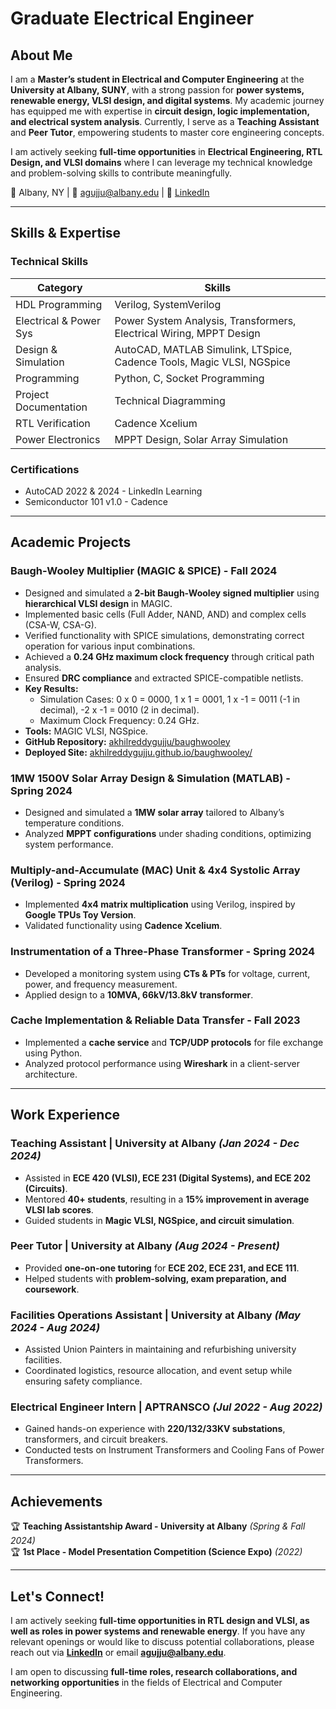 # Graduate Electrical Engineer

## About Me

I am a **Master’s student in Electrical and Computer Engineering** at the **University at Albany, SUNY**, with a strong passion for **power systems, renewable energy, VLSI design, and digital systems**. My academic journey has equipped me with expertise in **circuit design, logic implementation, and electrical system analysis**. Currently, I serve as a **Teaching Assistant** and **Peer Tutor**, empowering students to master core engineering concepts.

I am actively seeking **full-time opportunities** in **Electrical Engineering, RTL Design, and VLSI domains** where I can leverage my technical knowledge and problem-solving skills to contribute meaningfully.

📍 Albany, NY | 📧 [agujju@albany.edu](mailto:agujju@albany.edu) | 🔗 [LinkedIn](https://www.linkedin.com/in/akhil1607)

---

## Skills & Expertise

### **Technical Skills**

| Category              | Skills                                                               |
| ---------------------- | ------------------------------------------------------------------- |
| HDL Programming    | Verilog, SystemVerilog                                           |
| Electrical & Power Sys | Power System Analysis, Transformers, Electrical Wiring, MPPT Design |
| Design & Simulation   | AutoCAD, MATLAB Simulink, LTSpice, Cadence Tools, Magic VLSI, NGSpice |
| Programming       | Python, C, Socket Programming                             |
| Project Documentation | Technical Diagramming                                              |
| RTL Verification      | Cadence Xcelium                                                    |
| Power Electronics     | MPPT Design, Solar Array Simulation                                |

### **Certifications**

- AutoCAD 2022 & 2024 - LinkedIn Learning
- Semiconductor 101 v1.0 - Cadence

---

## Academic Projects

### **Baugh-Wooley Multiplier (MAGIC & SPICE) - Fall 2024**

- Designed and simulated a **2-bit Baugh-Wooley signed multiplier** using **hierarchical VLSI design** in MAGIC.
- Implemented basic cells (Full Adder, NAND, AND) and complex cells (CSA-W, CSA-G).
- Verified functionality with SPICE simulations, demonstrating correct operation for various input combinations.
- Achieved a **0.24 GHz maximum clock frequency** through critical path analysis.
- Ensured **DRC compliance** and extracted SPICE-compatible netlists.
- **Key Results:**
    - Simulation Cases: 0 x 0 = 0000, 1 x 1 = 0001, 1 x -1 = 0011 (-1 in decimal), -2 x -1 = 0010 (2 in decimal).
    - Maximum Clock Frequency: 0.24 GHz.
- **Tools:** MAGIC VLSI, NGSpice.
- **GitHub Repository:** [akhilreddygujju/baughwooley](https://github.com/akhilreddygujju/baughwooley)
- **Deployed Site:** [akhilreddygujju.github.io/baughwooley/](https://akhilreddygujju.github.io/baughwooley/)

### **1MW 1500V Solar Array Design & Simulation (MATLAB) - Spring 2024**

- Designed and simulated a **1MW solar array** tailored to Albany’s temperature conditions.
- Analyzed **MPPT configurations** under shading conditions, optimizing system performance.

### **Multiply-and-Accumulate (MAC) Unit & 4x4 Systolic Array (Verilog) - Spring 2024**

- Implemented **4x4 matrix multiplication** using Verilog, inspired by **Google TPUs Toy Version**.
- Validated functionality using **Cadence Xcelium**.

### **Instrumentation of a Three-Phase Transformer - Spring 2024**

- Developed a monitoring system using **CTs & PTs** for voltage, current, power, and frequency measurement.
- Applied design to a **10MVA, 66kV/13.8kV transformer**.

### **Cache Implementation & Reliable Data Transfer - Fall 2023**

- Implemented a **cache service** and **TCP/UDP protocols** for file exchange using Python.
- Analyzed protocol performance using **Wireshark** in a client-server architecture.

---

## Work Experience

### **Teaching Assistant | University at Albany** *(Jan 2024 - Dec 2024)*

- Assisted in **ECE 420 (VLSI), ECE 231 (Digital Systems), and ECE 202 (Circuits)**.
- Mentored **40+ students**, resulting in a **15% improvement in average VLSI lab scores**.
- Guided students in **Magic VLSI, NGSpice, and circuit simulation**.

### **Peer Tutor | University at Albany** *(Aug 2024 - Present)*

- Provided **one-on-one tutoring** for **ECE 202, ECE 231, and ECE 111**.
- Helped students with **problem-solving, exam preparation, and coursework**.

### **Facilities Operations Assistant | University at Albany** *(May 2024 - Aug 2024)*

- Assisted Union Painters in maintaining and refurbishing university facilities.
- Coordinated logistics, resource allocation, and event setup while ensuring safety compliance.

### **Electrical Engineer Intern | APTRANSCO** *(Jul 2022 - Aug 2022)*

- Gained hands-on experience with **220/132/33KV substations**, transformers, and circuit breakers.
- Conducted tests on Instrument Transformers and Cooling Fans of Power Transformers.

---

## Achievements

🏆 **Teaching Assistantship Award - University at Albany** *(Spring & Fall 2024)*<br>
🏆 **1st Place - Model Presentation Competition (Science Expo)** *(2022)*

---

## Let's Connect!

I am actively seeking **full-time opportunities in RTL design and VLSI, as well as roles in power systems and renewable energy**. If you have any relevant openings or would like to discuss potential collaborations, please reach out via **[LinkedIn](https://www.linkedin.com/in/akhil1607)** or email **[agujju@albany.edu](mailto:agujju@albany.edu)**.

I am open to discussing **full-time roles, research collaborations, and networking opportunities** in the fields of Electrical and Computer Engineering.
